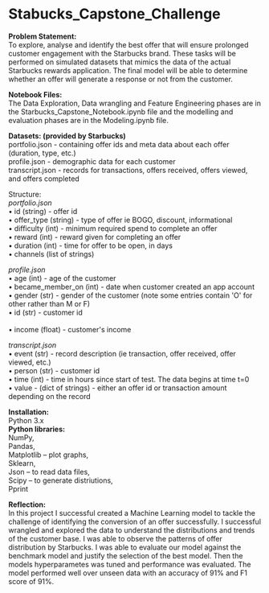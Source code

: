 # Stabucks_Capstone_Challenge<br />
**Problem Statement:**<br />
To explore, analyse and identify the best offer that will ensure prolonged customer engagement with the Starbucks brand. These tasks will be performed on simulated datasets that mimics the data of the actual Starbucks rewards application. The final model will be able to determine whether an offer will generate a response or not from the customer.

**Notebook Files:**<br />
The Data Exploration, Data wrangling and Feature Engineering phases are in the Starbucks_Capstone_Notebook.ipynb file and the modelling and evaluation phases are in the Modeling.ipynb file.

**Datasets: (provided by Starbucks)**<br />
portfolio.json - containing offer ids and meta data about each offer (duration, type, etc.)<br />
profile.json - demographic data for each customer<br />
transcript.json - records for transactions, offers received, offers viewed, and offers completed<br />

Structure:<br />
_portfolio.json_<br />
•	id (string) - offer id<br />
•	offer_type (string) - type of offer ie BOGO, discount, informational<br />
•	difficulty (int) - minimum required spend to complete an offer<br />
•	reward (int) - reward given for completing an offer<br />
•	duration (int) - time for offer to be open, in days<br />
•	channels (list of strings)<br />

_profile.json_<br />
•	age (int) - age of the customer<br />
•	became_member_on (int) - date when customer created an app account<br />
•	gender (str) - gender of the customer (note some entries contain 'O' for other rather than M or F)<br />
•	id (str) - customer id<br /><br />
•	income (float) - customer's income

_transcript.json_<br />
•	event (str) - record description (ie transaction, offer received, offer viewed, etc.)<br />
•	person (str) - customer id<br />
•	time (int) - time in hours since start of test. The data begins at time t=0<br />
•	value - (dict of strings) - either an offer id or transaction amount depending on the record<br />

**Installation:**<br />
Python 3.x <br />
**Python libraries:**<br /> NumPy,<br />
		  Pandas,<br />
		  Matplotlib – plot graphs,<br />
		  Sklearn,<br />
		  Json – to read data files,<br />
		  Scipy – to generate distriutions,<br />
		  Pprint<br />

**Reflection:**<br />
In this project I successful created a Machine Learning model to tackle the challenge of identifying the conversion of an offer successfully. I successful wrangled and explored the data to understand the distributions and trends of the customer base. I was able to observe the patterns of offer distribution by Starbucks. 
I was able to evaluate our model against the benchmark model and justify the selection of the best model. Then the models hyperparametes was tuned and performance was evaluated. The model performed well over unseen data with an accuracy of 91% and F1 score of 91%.


